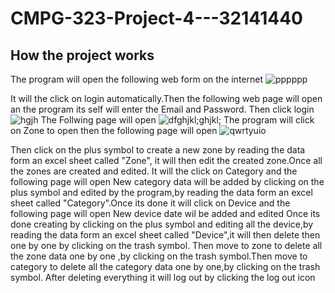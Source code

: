 # CMPG-323-Project-4---32141440
## How the project works
  The program will open the following web form on the internet
  ![pppppp](https://user-images.githubusercontent.com/110165029/198288221-0153115b-9e5b-413c-babd-826f20deed99.PNG)
   
   It will the click on login automatically.Then the following web page will open an the program its self will enter the Email and Password. Then click login
   ![hgjh](https://user-images.githubusercontent.com/110165029/198289429-07eab397-2b08-49e4-95a0-6a2e1f95140b.PNG)
   The Follwing page will open 
   ![dfghjkl;ghjkl;](https://user-images.githubusercontent.com/110165029/198292190-608f5099-620f-4c28-8304-a6b38847cf5d.PNG)
   The program will click on Zone to open then the following page will open
   ![qwrtyuio](https://user-images.githubusercontent.com/110165029/198292795-0896968a-6232-4fed-8cb2-415c3517b7cb.PNG)

   Then click on the plus symbol to create a new zone by reading the data form an excel sheet called "Zone", it will then edit the created  zone.Once all the zones are created and edited. 
   It will the click on Category and the following page will open
   New category data will be added by clicking on the plus symbol and edited by the program,by reading the data form an excel sheet called "Category".Once its done it will click on Device and the following page will open
   New device date wil be added and edited
   Once its done creating by clicking on the plus symbol and editing all the device,by reading the data form an excel sheet called "Device",it will then delete then one by one by clicking on the trash symbol. Then move to zone to delete all the zone data one by one ,by clicking on the trash symbol.Then move to category to delete all the category data one by one,by clicking on the trash symbol. After deleting everything it will log out by clicking the log out icon
   
   
